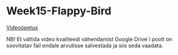 # Week15-Flappy-Bird

[Videoõpetus](https://drive.google.com/drive/folders/1acdB5EoUxHdSnx6McTOzLrJyZ_YUDZhH?usp=sharing)

NB! Et vältida video kvaliteedi vähendamist Google Drive´i poolt on soovitatav fail endale arvutisse salvestada ja siis seda vaadata.
